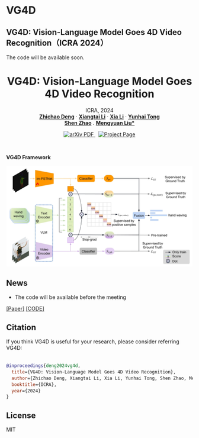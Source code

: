 # VG4D
## VG4D: Vision-Language Model Goes 4D Video Recognition（ICRA 2024）
The code will be available soon.
<br />
<p align="center">
  <h1 align="center">VG4D: Vision-Language Model Goes 4D Video Recognition</h1>
  <p align="center">
    ICRA, 2024
    <br />
    <a href="https://github.com/Shark0-0"><strong>Zhichao Deng</strong></a>
    ·
    <a href="https://lxtgh.github.io/"><strong>Xiangtai Li</strong></a>
    ·
    <a href="https://xialipku.github.io/"><strong>Xia Li</strong></a>
    ·
    <a href=""><strong>Yunhai Tong</strong></a>
    <br />
    <a href=""><strong>Shen Zhao</strong></a>
    .
    <a href="https://www.ece.pku.edu.cn/info/1046/2596.htm"><strong>Mengyuan Liu*</strong></a>
  </p>

  <p align="center">
    <a href='https://arxiv.org/pdf/2303.12782'>
      <img src='https://img.shields.io/badge/Paper-PDF-green?style=flat&logo=arXiv&logoColor=green' alt='arXiv PDF'>
    </a>
    <a href='' style='padding-left: 0.5rem;'>
      <img src='https://img.shields.io/badge/Project-Page-blue?style=flat&logo=Google%20chrome&logoColor=blue' alt='Project Page'>
    </a>
  </p>
<br />

**VG4D Framework**

![avatar](./assets/figs/figure.jpg)

## News

- The code will be available before the meeting 

[[Paper]]() [[CODE]](https://github.com/Shark0-0/VG4D)




## Citation

If you think VG4D is useful for your research, please consider referring VG4D:

```bibtex

@inproceedings{deng2024vg4d,
  title={VG4D: Vision-Language Model Goes 4D Video Recognition},
  author={Zhichao Deng, Xiangtai Li, Xia Li, Yunhai Tong, Shen Zhao, Mengyuan Liu},
  booktitle={ICRA},
  year={2024}
}

```

## License

MIT 
